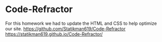 # Code-Refractor
For this homework we had to update the HTML and CSS to help optimize our site.
https://github.com/Statikman619/Code-Refractor
https://statikman619.github.io/Code-Refractor/
